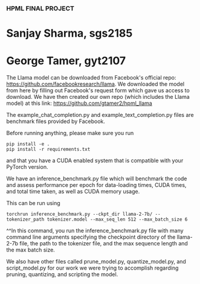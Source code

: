 ### HPML FINAL PROJECT

# Sanjay Sharma, sgs2185
# George Tamer, gyt2107

The Llama model can be downloaded from Facebook's official repo: https://github.com/facebookresearch/llama. We downloaded the model from here by filling out Facebook's request form which gave us access to download. We have then created our own repo (which includes the Llama model) at this link: https://github.com/gtamer2/hpml_llama

The example_chat_completion.py and example_text_completion.py files are benchmark files provided by Facebook.

Before running anything, please make sure you run
```
pip install -e .
pip install -r requirements.txt
```
and that you have a CUDA enabled system that is compatible with your PyTorch version.

We have an inference_benchmark.py file which will benchmark the code and assess performance per epoch for data-loading times, CUDA times, and total time taken, as well as CUDA memory usage.

This can be run using
```
torchrun inference_benchmark.py --ckpt_dir llama-2-7b/ --tokenizer_path tokenizer.model --max_seq_len 512 --max_batch_size 6
```
^^In this command, you run the inference_benchmark.py file with many command line arguments specifying the checkpoint directory of the llama-2-7b file, the path to the tokenizer file, and the max sequence length and the max batch size.

We also have other files called prune_model.py, quantize_model.py, and script_model.py for our work we were trying to accomplish regarding pruning, quantizing, and scripting the model.







